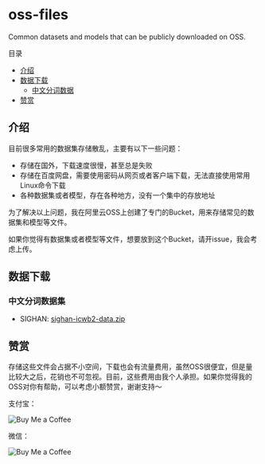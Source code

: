 # oss-files
Common datasets and models that can be publicly downloaded on OSS.


目录
- [介绍](#介绍)
- [数据下载](#数据下载)
    - [中文分词数据](#中文分词数据集)
- [赞赏](#赞赏)


## 介绍
目前很多常用的数据集存储散乱，主要有以下一些问题：

* 存储在国外，下载速度很慢，甚至总是失败
* 存储在百度网盘，需要使用密码从网页或者客户端下载，无法直接使用常用Linux命令下载
* 各种数据集或者模型，存在各种地方，没有一个集中的存放地址 


为了解决以上问题，我在阿里云OSS上创建了专门的Bucket，用来存储常见的数据集和模型等文件。

如果你觉得有数据集或者模型等文件，想要放到这个Bucket，请开issue，我会考虑上传。


## 数据下载

### 中文分词数据集

* SIGHAN: [sighan-icwb2-data.zip](https://lzy-oss-files.oss-cn-hangzhou.aliyuncs.com/segmentation/sighan-icwb2-data.zip)


## 赞赏

存储这些文件会占据不小空间，下载也会有流量费用，虽然OSS很便宜，但是量比较大之后，花销也不可忽视。目前，这些费用由我个人承担。如果你觉得我的OSS对你有帮助，可以考虑小额赞赏，谢谢支持～


支付宝：

![Buy Me a Coffee](https://lzy-oss-files.oss-cn-hangzhou.aliyuncs.com/personal/buy-me-a-coffee-alipay.jpeg?x-oss-process=image/resize,w_200)

微信：

![Buy Me a Coffee](https://lzy-oss-files.oss-cn-hangzhou.aliyuncs.com/personal/buy-me-a-coffee-wechat.jpeg?x-oss-process=image/resize,w_200)




